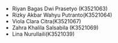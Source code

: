 <ul>
<li>Riyan Bagas Dwi Prasetyo (K3521063)</li>
<li>Rizky Akbar Wahyu Putranto(K3521064)</li> 
<li>Viola Clara Citra(K3521067)</li> 
<li>Zahra Khalila Salsabila (K3521069)</li>
<li>Lina Nurullaili(K3521039)</li>
</ul>
